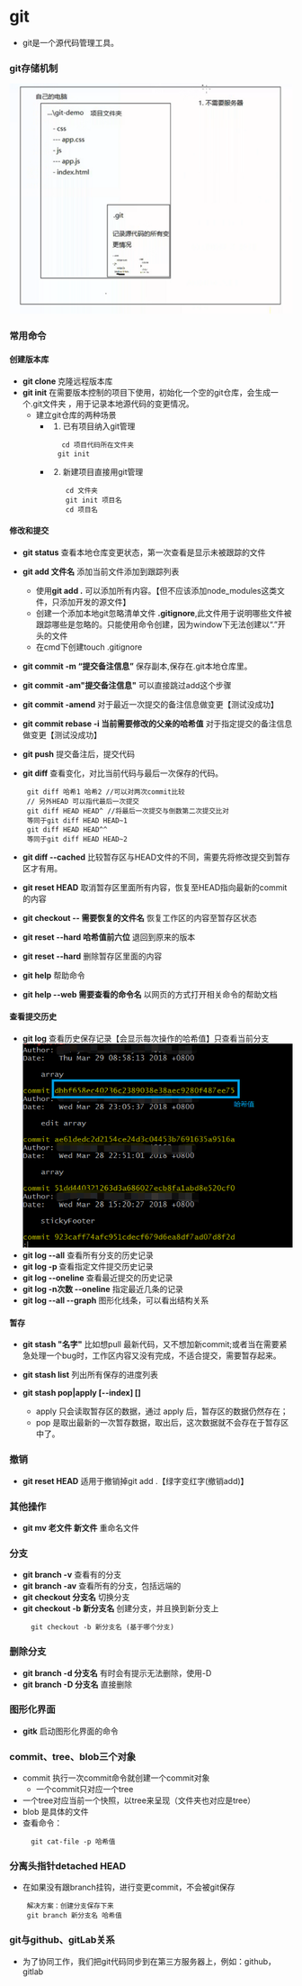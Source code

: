 # git
* git是一个源代码管理工具。
### git存储机制
![image](https://github.com/ericyishi/img-folder/blob/master/summary/tool/gitRunTheory.png)

### 常用命令
#### 创建版本库
  * **git clone <url>** 克隆远程版本库
  * **git init** 在需要版本控制的项目下使用，初始化一个空的git仓库，会生成一个.git文件夹 ，用于记录本地源代码的变更情况。
      *  建立git仓库的两种场景
         * 1. 已有项目纳入git管理
             ```
                cd 项目代码所在文件夹
               git init
            ```
         * 2. 新建项目直接用git管理
            ```
                cd 文件夹
                git init 项目名
                cd 项目名
            ```
#### 修改和提交
  * **git status** 查看本地仓库变更状态，第一次查看是显示未被跟踪的文件
  * **git add 文件名** 添加当前文件添加到跟踪列表
    * 使用**git add .** 可以添加所有内容。【但不应该添加node_modules这类文件，只添加开发的源文件】
    * 创建一个添加本地git忽略清单文件 **.gitignore**,此文件用于说明哪些文件被跟踪哪些是忽略的。只能使用命令创建，因为window下无法创建以“.”开头的文件
    * 在cmd下创建touch .gitignore
  * **git commit -m “提交备注信息”** 保存副本,保存在.git本地仓库里。
  * **git commit -am"提交备注信息"**  可以直接跳过add这个步骤
  * **git commit -amend** 对于最近一次提交的备注信息做变更【测试没成功】
  * **git commit rebase -i 当前需要修改的父亲的哈希值** 对于指定提交的备注信息做变更【测试没成功】

  * **git push** 提交备注后，提交代码
  * **git diff** 查看变化，对比当前代码与最后一次保存的代码。
    ```
     git diff 哈希1 哈希2 //可以对两次commit比较
     // 另外HEAD 可以指代最后一次提交
     git diff HEAD HEAD^ //将最后一次提交与倒数第二次提交比对
     等同于git diff HEAD HEAD~1
     git diff HEAD HEAD^^
     等同于git diff HEAD HEAD~2
    ```
  * **git diff --cached** 比较暂存区与HEAD文件的不同，需要先将修改提交到暂存区才有用。
  * **git reset HEAD** 取消暂存区里面所有内容，恢复至HEAD指向最新的commit的内容
  * **git checkout -- 需要恢复的文件名** 恢复工作区的内容至暂存区状态
  * **git reset --hard 哈希值前六位** 退回到原来的版本
  * **git reset --hard** 删除暂存区里面的内容
  * **git help** 帮助命令
  * **git help --web 需要查看的命令名** 以网页的方式打开相关命令的帮助文档


#### 查看提交历史
  * **git log** 查看历史保存记录【会显示每次操作的哈希值】只查看当前分支
  ![image](https://github.com/ericyishi/img-folder/blob/master/summary/tool/gitHash.png)
  * **git log --all** 查看所有分支的历史记录
  * **git log -p <file>** 查看指定文件提交历史记录
  * **git log --oneline** 查看最近提交的历史记录
  * **git log -n次数 --oneline** 指定最近几条的记录
  * **git log --all --graph** 图形化线条，可以看出结构关系

#### 暂存
  * **git stash "名字"** 比如想pull 最新代码，又不想加新commit;或者当在需要紧急处理一个bug时，工作区内容又没有完成，不适合提交，需要暂存起来。

  * **git stash list** 列出所有保存的进度列表
  * **git stash pop|apply [--index] [<stash>]**
    * apply 只会读取暂存区的数据，通过  apply 后，暂存区的数据仍然存在；
    * pop 是取出最新的一次暂存数据，取出后，这次数据就不会存在于暂存区中了。
### 撤销
  * **git reset HEAD** 适用于撤销掉git add .【绿字变红字(撤销add)】

### 其他操作
  * **git mv 老文件 新文件** 重命名文件

### 分支
  * **git branch -v** 查看有的分支
  * **git branch -av** 查看所有的分支，包括远端的
  * **git checkout 分支名** 切换分支
  * **git checkout -b 新分支名** 创建分支，并且换到新分支上
    ```
      git checkout -b 新分支名 (基于哪个分支)
    ```
### 删除分支
  * **git branch -d 分支名** 有时会有提示无法删除，使用-D
  * **git branch -D 分支名** 直接删除

### 图形化界面
  * **gitk** 启动图形化界面的命令

### commit、tree、blob三个对象
  * commit 执行一次commit命令就创建一个commit对象
    * 一个commit只对应一个tree
  * 一个tree对应当前一个快照，以tree来呈现（文件夹也对应是tree）
  * blob 是具体的文件
  * 查看命令：
    ```
      git cat-file -p 哈希值
    ```
### 分离头指针detached HEAD
  * 在如果没有跟branch挂钩，进行变更commit，不会被git保存
    ```
     解决方案：创建分支保存下来
     git branch 新分支名 哈希值
    ```

### git与github、gitLab关系
  * 为了协同工作，我们把git代码同步到在第三方服务器上，例如：github，gitlab


